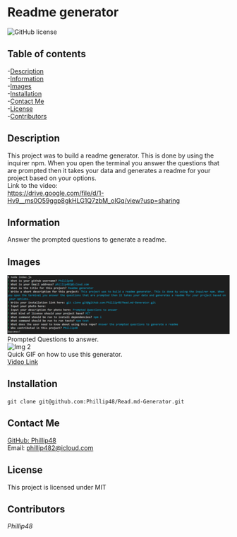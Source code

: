 
# Readme generator  
![GitHub license](https://img.shields.io/badge/license-MIT-blue.svg)  
  
## Table of contents   
-[Description](#Description)   
-[Information](#Information)  
-[Images](#Images)     
-[Installation](#Installation)  
-[Contact Me](#Contact-Me)    
-[License](#License)  
-[Contributors](#Contributors)  

## Description  
This project was to build a readme generator. This is done by using the inquirer npm. When you open the terminal you answer the questions that are prompted then it takes your data and generates a readme for your project based on your options.   
Link to the video:   
https://drive.google.com/file/d/1-Hv9__ms0O59ggp8gkHLG1Q7zbM_oIGq/view?usp=sharing

## Information  
Answer the prompted questions to generate a readme.  

## Images  
![Img 1](./img/readmequestions.png)  
Prompted Questions to answer.  
![Img 2](./img/readme%20generator%20updated.gif)  
Quick GIF on how to use this generator.  
[Video Link](https://drive.google.com/file/d/1-Hv9__ms0O59ggp8gkHLG1Q7zbM_oIGq/view?usp=sharing)  

## Installation     
`git clone git@github.com:Phillip48/Read.md-Generator.git`  

## Contact Me  
[GitHub: Phillip48](https://github.com/Phillip48)  
Email: phillip482@icloud.com  

## License
This project is licensed under MIT  

## Contributors  
*Phillip48*  

  
